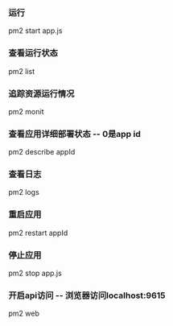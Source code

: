 ### 运行
pm2 start app.js

### 查看运行状态
pm2 list

### 追踪资源运行情况
pm2 monit

### 查看应用详细部署状态 -- 0是app id
pm2 describe appId

### 查看日志
pm2 logs

### 重启应用
pm2 restart appId

### 停止应用
pm2 stop app.js

### 开启api访问 -- 浏览器访问localhost:9615
pm2 web
